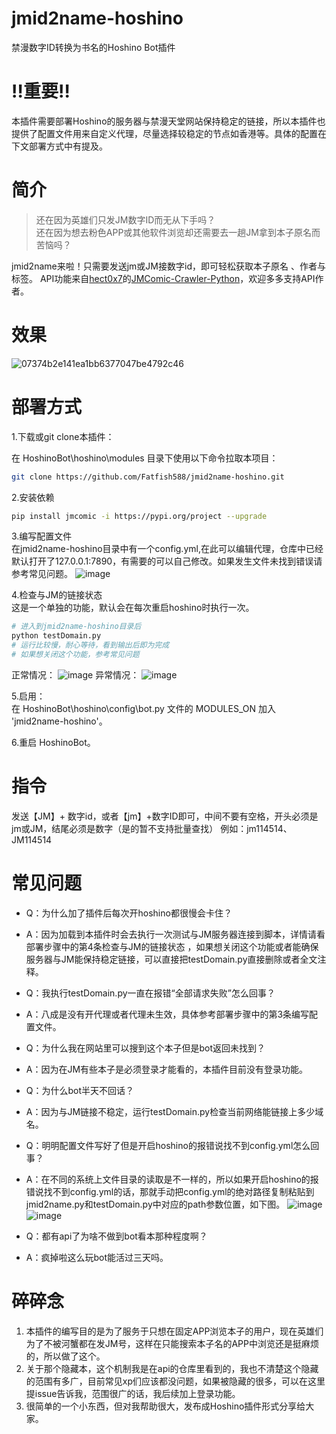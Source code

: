 
# jmid2name-hoshino
 禁漫数字ID转换为书名的Hoshino Bot插件

#  ‼️重要‼️
本插件需要部署Hoshino的服务器与禁漫天堂网站保持稳定的链接，所以本插件也提供了配置文件用来自定义代理，尽量选择较稳定的节点如香港等。具体的配置在下文部署方式中有提及。
# 简介

> 还在因为英雄们只发JM数字ID而无从下手吗？  
> 还在因为想去粉色APP或其他软件浏览却还需要去一趟JM拿到本子原名而苦恼吗？

jmid2name来啦！只需要发送jm或JM接数字id，即可轻松获取本子原名 、作者与标签。
API功能来自[hect0x7](https://github.com/hect0x7)的[JMComic-Crawler-Python](https://github.com/hect0x7/JMComic-Crawler-Python)，欢迎多多支持API作者。

#  效果
![07374b2e141ea1bb6377047be4792c46](https://github.com/Fatfish588/jmid2name-hoshino/assets/59791439/d48250d2-5b04-43fd-9154-6c9432bdc1d4)


#  部署方式

1.下载或git clone本插件：    

在 HoshinoBot\hoshino\modules 目录下使用以下命令拉取本项目：    

```bash
git clone https://github.com/Fatfish588/jmid2name-hoshino.git
```

2.安装依赖  

```bash
pip install jmcomic -i https://pypi.org/project --upgrade
```
3.编写配置文件  
在jmid2name-hoshino目录中有一个config.yml,在此可以编辑代理，仓库中已经默认打开了127.0.0.1:7890，有需要的可以自己修改。如果发生文件未找到错误请参考常见问题。
![image](https://github.com/Fatfish588/jmid2name-hoshino/assets/59791439/c650ffc8-b916-449b-a266-acad1ec38cc0)



4.检查与JM的链接状态  
这是一个单独的功能，默认会在每次重启hoshino时执行一次。
```bash
# 进入到jmid2name-hoshino目录后
python testDomain.py 
# 运行比较慢，耐心等待，看到输出后即为完成
# 如果想关闭这个功能，参考常见问题
```
正常情况：
![image](https://github.com/Fatfish588/jmid2name-hoshino/assets/59791439/3a7a808a-cf73-4b81-92d9-db01c6b4b542)
异常情况：
![image](https://github.com/Fatfish588/jmid2name-hoshino/assets/59791439/2dc1d2d7-3b2f-4e04-80d6-ff95dfa7e2fc)

5.启用：    
在 HoshinoBot\hoshino\config\bot.py 文件的 MODULES_ON 加入 'jmid2name-hoshino'。    

6.重启 HoshinoBot。    
#  指令
 发送【JM】+ 数字id，或者【jm】+数字ID即可，中间不要有空格，开头必须是jm或JM，结尾必须是数字（是的暂不支持批量查找）
 例如：jm114514、JM114514
#  常见问题
 - Q：为什么加了插件后每次开hoshino都很慢会卡住？
 - A：因为加载到本插件时会去执行一次测试与JM服务器连接到脚本，详情请看部署步骤中的第4条检查与JM的链接状态 ，如果想关闭这个功能或者能确保服务器与JM能保持稳定链接，可以直接把testDomain.py直接删除或者全文注释。
- Q：我执行testDomain.py一直在报错“全部请求失败”怎么回事？
- A：八成是没有开代理或者代理未生效，具体参考部署步骤中的第3条编写配置文件。
- Q：为什么我在网站里可以搜到这个本子但是bot返回未找到？
- A：因为在JM有些本子是必须登录才能看的，本插件目前没有登录功能。
- Q：为什么bot半天不回话？
- A：因为与JM链接不稳定，运行testDomain.py检查当前网络能链接上多少域名。
- Q：明明配置文件写好了但是开启hoshino的报错说找不到config.yml怎么回事？
- A：在不同的系统上文件目录的读取是不一样的，所以如果开启hoshino的报错说找不到config.yml的话，那就手动把config.yml的绝对路径复制粘贴到jmid2name.py和testDomain.py中对应的path参数位置，如下图。
![image](https://github.com/Fatfish588/jmid2name-hoshino/assets/59791439/3e3dcf69-aaa5-45f6-a96a-68933e2ca7a3)
![image](https://github.com/Fatfish588/jmid2name-hoshino/assets/59791439/c48ab7bd-f2f4-44ac-9aba-2f1b49acd011)


- Q：都有api了为啥不做到bot看本那种程度啊？
- A：疯掉啦这么玩bot能活过三天吗。
# 碎碎念
1. 本插件的编写目的是为了服务于只想在固定APP浏览本子的用户，现在英雄们为了不被河蟹都在发JM号，这样在只能搜索本子名的APP中浏览还是挺麻烦的，所以做了这个。
2. 关于那个隐藏本，这个机制我是在api的仓库里看到的，我也不清楚这个隐藏的范围有多广，目前常见xp们应该都没问题，如果被隐藏的很多，可以在这里提issue告诉我，范围很广的话，我后续加上登录功能。
3. 很简单的一个小东西，但对我帮助很大，发布成Hoshino插件形式分享给大家。

